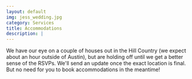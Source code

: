 ```yaml
---
layout: default
img: jess_wedding.jpg
category: Services
title: Accommodations
description: |
---
```



We have our eye on a couple of houses out in the Hill Country (we expect about an hour outside of Austin), but are holding off until we get a better sense of the RSVPs.  We'll send an update once the exact location is final.  But no need for you to book accommodations in the meantime!

